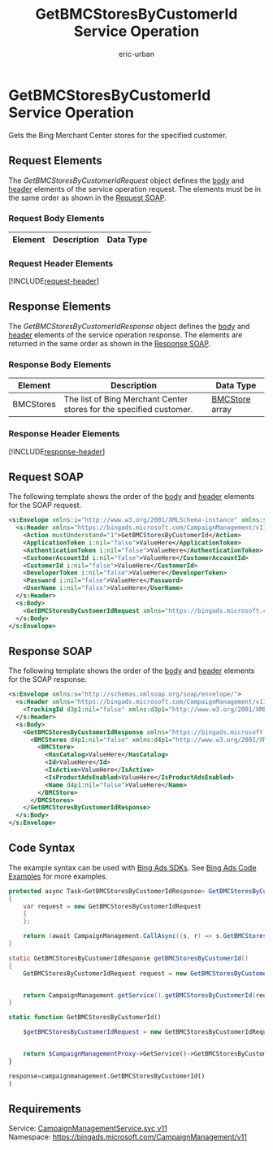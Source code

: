 ﻿---
title: GetBMCStoresByCustomerId Service Operation
ms.service: bing-ads-campaign-management
ms.topic: article
author: eric-urban
ms.author: eur
---
# GetBMCStoresByCustomerId Service Operation
Gets the Bing Merchant Center stores for the specified customer.

## <a name="request"></a>Request Elements
The *GetBMCStoresByCustomerIdRequest* object defines the [body](#request-body) and [header](#request-header) elements of the service operation request. The elements must be in the same order as shown in the [Request SOAP](#request-soap). 

### <a name="request-body"></a>Request Body Elements

|Element|Description|Data Type|
|-----------|---------------|-------------|

### <a name="request-header"></a>Request Header Elements
[!INCLUDE[request-header](./includes/request-header.md)]

## <a name="response"></a>Response Elements
The *GetBMCStoresByCustomerIdResponse* object defines the [body](#response-body) and [header](#response-header) elements of the service operation response. The elements are returned in the same order as shown in the [Response SOAP](#response-soap).

### <a name="response-body"></a>Response Body Elements

|Element|Description|Data Type|
|-----------|---------------|-------------|
|<a name="bmcstores"></a>BMCStores|The list of Bing Merchant Center stores for the specified customer.|[BMCStore](bmcstore.md) array|

### <a name="response-header"></a>Response Header Elements
[!INCLUDE[response-header](./includes/response-header.md)]

## <a name="request-soap"></a>Request SOAP
The following template shows the order of the [body](#request-body) and [header](#request-header) elements for the SOAP request.

```xml
<s:Envelope xmlns:i="http://www.w3.org/2001/XMLSchema-instance" xmlns:s="http://schemas.xmlsoap.org/soap/envelope/">
  <s:Header xmlns="https://bingads.microsoft.com/CampaignManagement/v11">
    <Action mustUnderstand="1">GetBMCStoresByCustomerId</Action>
    <ApplicationToken i:nil="false">ValueHere</ApplicationToken>
    <AuthenticationToken i:nil="false">ValueHere</AuthenticationToken>
    <CustomerAccountId i:nil="false">ValueHere</CustomerAccountId>
    <CustomerId i:nil="false">ValueHere</CustomerId>
    <DeveloperToken i:nil="false">ValueHere</DeveloperToken>
    <Password i:nil="false">ValueHere</Password>
    <UserName i:nil="false">ValueHere</UserName>
  </s:Header>
  <s:Body>
    <GetBMCStoresByCustomerIdRequest xmlns="https://bingads.microsoft.com/CampaignManagement/v11" />
  </s:Body>
</s:Envelope>
```

## <a name="response-soap"></a>Response SOAP
The following template shows the order of the [body](#response-body) and [header](#response-header) elements for the SOAP response.

```xml
<s:Envelope xmlns:s="http://schemas.xmlsoap.org/soap/envelope/">
  <s:Header xmlns="https://bingads.microsoft.com/CampaignManagement/v11">
    <TrackingId d3p1:nil="false" xmlns:d3p1="http://www.w3.org/2001/XMLSchema-instance">ValueHere</TrackingId>
  </s:Header>
  <s:Body>
    <GetBMCStoresByCustomerIdResponse xmlns="https://bingads.microsoft.com/CampaignManagement/v11">
      <BMCStores d4p1:nil="false" xmlns:d4p1="http://www.w3.org/2001/XMLSchema-instance">
        <BMCStore>
          <HasCatalog>ValueHere</HasCatalog>
          <Id>ValueHere</Id>
          <IsActive>ValueHere</IsActive>
          <IsProductAdsEnabled>ValueHere</IsProductAdsEnabled>
          <Name d4p1:nil="false">ValueHere</Name>
        </BMCStore>
      </BMCStores>
    </GetBMCStoresByCustomerIdResponse>
  </s:Body>
</s:Envelope>
```

## <a name="example"></a>Code Syntax
The example syntax can be used with [Bing Ads SDKs](~/guides/client-libraries.md). See [Bing Ads Code Examples](~/guides/code-examples.md) for more examples.
```csharp
protected async Task<GetBMCStoresByCustomerIdResponse> GetBMCStoresByCustomerIdAsync()
{
	var request = new GetBMCStoresByCustomerIdRequest
	{
	};

	return (await CampaignManagement.CallAsync((s, r) => s.GetBMCStoresByCustomerIdAsync(r), request));
}
```
```java
static GetBMCStoresByCustomerIdResponse getBMCStoresByCustomerId()
{
	GetBMCStoresByCustomerIdRequest request = new GetBMCStoresByCustomerIdRequest();


	return CampaignManagement.getService().getBMCStoresByCustomerId(request);
}
```
```php
static function GetBMCStoresByCustomerId()

	$getBMCStoresByCustomerIdRequest = new GetBMCStoresByCustomerIdRequest();


	return $CampaignManagementProxy->GetService()->GetBMCStoresByCustomerId($request);
}
```
```python
response=campaignmanagement.GetBMCStoresByCustomerId()
)
```

## Requirements
Service: [CampaignManagementService.svc v11](https://campaign.api.bingads.microsoft.com/Api/Advertiser/CampaignManagement/v11/CampaignManagementService.svc)  
Namespace: https://bingads.microsoft.com/CampaignManagement/v11  

